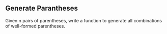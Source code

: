 ## Generate Parantheses
Given n pairs of parentheses, write a function to generate all combinations of well-formed parentheses.
